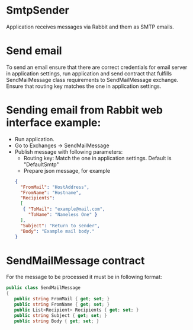 # SmtpSender

Application receives messages via Rabbit and them as SMTP emails.

# Send email

 To send an email ensure that there are correct credentials for email server in application settings, run
 application and send contract that fulfills SendMailMessage class requirements to SendMailMessage exchange.
 Ensure that routing key matches the one in application settings. 
 
 # Sending email from Rabbit web interface example:
 * Run application.
 * Go to Exchanges -> SendMailMessage
 * Publish message with following parameters:
	* Routing key: Match the one in application settings. Default is "DefaultSmtp"
	* Prepare json message, for example
	```json
	{
      "FromMail": "HostAddress",
      "FromName": "Hostname",
      "Recipients":
      [
       { "ToMail": "example@mail.com",
         "ToName": "Nameless One" }
      ],
      "Subject": "Return to sender",
      "Body": "Example mail body."
    }
	```
 # SendMailMessage contract
 
 For the message to be processed it must be in following format:
 ```cs
public class SendMailMessage
{
    public string FromMail { get; set; }
    public string FromName { get; set; }
    public List<Recipient> Recipients { get; set; }
    public string Subject { get; set; }
    public string Body { get; set; }
 
 ```


